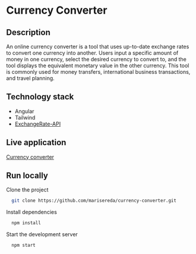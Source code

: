 # Currency Converter

## Description

An online currency converter is a tool that uses up-to-date exchange rates to convert one currency into another. Users input a specific amount of money in one currency, select the desired currency to convert to, and the tool displays the equivalent monetary value in the other currency. This tool is commonly used for money transfers, international business transactions, and travel planning.

## Technology stack

- Angular
- Tailwind
- [ExchangeRate-API](https://exchangerate-api.com/)

## Live application

[Currency converter](https://exchangerate-api.com/)

## Run locally

Clone the project

```bash
  git clone https://github.com/marisereda/currency-converter.git
```

Install dependencies

```bash
  npm install
```

Start the development server

```bash
  npm start
```
